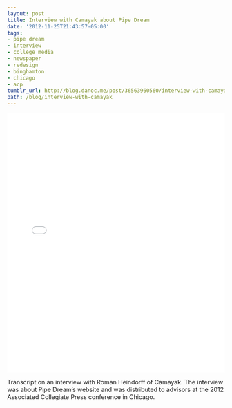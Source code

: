 ```yaml
---
layout: post
title: Interview with Camayak about Pipe Dream
date: '2012-11-25T21:43:57-05:00'
tags:
- pipe dream
- interview
- college media
- newspaper
- redesign
- binghamton
- chicago
- acp
tumblr_url: http://blog.danoc.me/post/36563960560/interview-with-camayak
path: /blog/interview-with-camayak
---
```


<iframe class="scribd_iframe_embed" src="//www.scribd.com/embeds/113523774/content?start_page=1&view_mode=scroll&access_key=key-1yr0szp40b8zzgzuko50&show_recommendations=true" data-auto-height="false" data-aspect-ratio="0.772922022279349" scrolling="no" id="doc_1009" width="100%" height="600" frameborder="0"></iframe>

Transcript on an interview with Roman Heindorff of Camayak. The interview was about Pipe Dream’s website and was distributed to advisors at the 2012 Associated Collegiate Press conference in Chicago.
